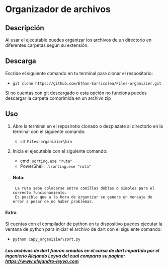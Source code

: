 # Organizador de archivos

## Descripción

Al usar el ejecutable puedes organizar los archivos de un directorio en diferentes carpetas según su extensión.

## Descarga

Escribe el siguiente comando en tu terminal para clonar el respositorio:
+ `git clone https://github.com/Ethan-Sarricolea/Files-organizier.git`

Si no cuentas con git descargado o esta opción no funciona puedes descargar la carpeta comprimida en un archivo zip

## Uso

1. Abre la terminal en el reposirotio clonado o dezplazate al directorio en la terminal con el siguiente comando:
    + `cd Files-organizier\bin`

2. Inicia el ejecutable con el siguiente comando:
    + cmd: `sorting.exe "ruta"`
    + PowerShell: `.\sorting.exe "ruta"`

    #### Nota:
        La ruta sebe colocarse entre comillas dobles o simples para el correcto funcionamiento.
        Es posible que a la hora de organizar se genere un mensaje de error a pesar de no haber problemas.

#### Extra

Si cuentas con el compilador de python en tu dispositivo puedes ejecutar la ventana de python para iniciar el archivo de dart con el siguiente comando:

+ `python capy_organizier\sort.py`

###### **Los archivos de dart fueron creados en el curso de dart impartido por el ingenierio Alejando Leyva del cual comparto su pagina: https://www.alejandro-leyva.com**
